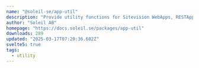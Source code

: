 ```yaml
---
name: "@soleil-se/app-util"
description: "Provide utility functions for Sitevision WebApps, RESTApps, and Widgets."
author: "Soleil AB"
homepage: "https://docs.soleil.se/packages/app-util"
downloads: 289
updated: "2025-03-17T07:20:36.602Z"
svelte5: true
tags: 
  - utility
---
```

